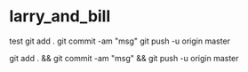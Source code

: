 # larry_and_bill
test 
git add .
git commit -am "msg"
git push -u origin master

git add . && git commit -am "msg" && git push -u origin master